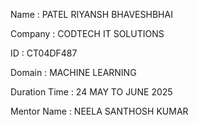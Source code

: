 Name : PATEL RIYANSH BHAVESHBHAI

Company : CODTECH IT SOLUTIONS

ID : CT04DF487

Domain : MACHINE LEARNING

Duration Time : 24 MAY TO JUNE 2025

Mentor Name : NEELA SANTHOSH KUMAR


